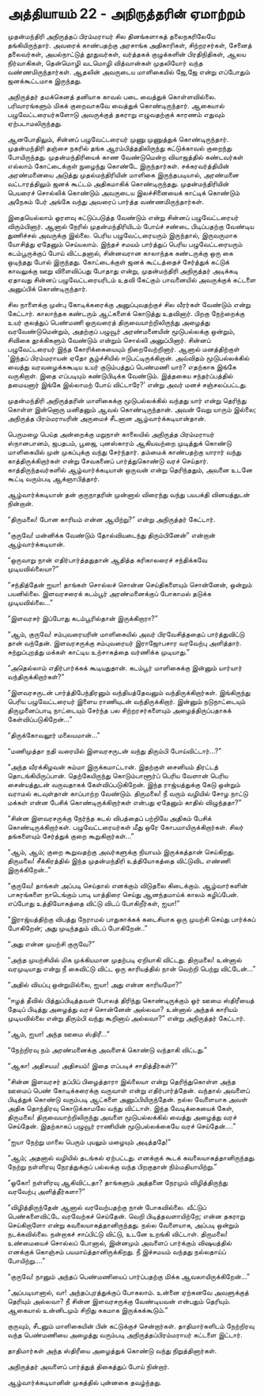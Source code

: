 # அத்தியாயம் 22 - அநிருத்தரின் ஏமாற்றம்

முதன்மந்திரி அநிருத்தப் பிரம்மராயர் சில தினங்களாகத் தலைநகரிலேயே தங்கியிருந்தார். அவரைக் காண்பதற்கு அரசாங்க அதிகாரிகள், சிற்றரசர்கள், சேனைத் தலைவர்கள், அயல்நாட்டுத் தூதுவர்கள், வர்த்தகக் குழுக்களின் பிரதிநிதிகள், ஆலய நிர்வாகிகள், தென்மொழி வடமொழி வித்வான்கள் முதலியோர் வந்த வண்ணமிருந்தார்கள். ஆதலின் அவருடைய மாளிகையில் ஜே,ஜே என்று எப்போதும் ஜனக்கூட்டமாக இருந்தது.

அநிருத்தர் தமக்கெனத் தனியாக காவல் படை வைத்துக் கொள்ளவில்லை. பரிவாரங்களும் மிகக் குறைவாகவே வைத்துக் கொண்டிருந்தார். ஆகையால் பழுவேட்டரையர்களோடு அவருக்குத் தகராறு எழுவதற்குக் காரணம் எதுவும் ஏற்படாமலிருந்தது.

ஆனபோதிலும், சின்னப் பழுவேட்டரையர் முணு முணுத்துக் கொண்டிருந்தார். முதன்மந்திரி தஞ்சை நகரில் தங்க ஆரம்பித்ததிலிருந்து கட்டுக்காவல் குறைந்து போயிருந்தது. முதன்மந்திரியைக் காண வேண்டுமென்ற வியாஜத்தில் கண்டவர்கள் எல்லாம் கோட்டைக்குள் நுழைந்து கொண்டே இருந்தார்கள். சக்கரவர்த்தியின் அரண்மனையை அடுத்து முதல்மந்திரியின் மாளிகை இருந்தபடியால், அரண்மனை வட்டாரத்திலும் ஜனக் கூட்டம் அதிகமாகிக் கொண்டிருந்தது. முதன்மந்திரியின் பெயரைச் சொல்லிக் கொண்டும் அவருடைய இலச்சினையைக் காட்டிக் கொண்டும் அநேகம் பேர் அங்கே வந்து அவரைப் பார்த்த வண்ணமிருந்தார்கள்.

இதையெல்லாம் ஓரளவு கட்டுப்படுத்த வேண்டும் என்று சின்னப் பழுவேட்டரையர் விரும்பினார். ஆனால் நேரில் முதன்மந்திரியிடம் போய்ச் சண்டை பிடிப்பதற்கு வேண்டிய துணிச்சல் அவருக்கு இல்லை. பெரிய பழுவேட்டரையரும் இருந்தால், இருவருமாக யோசித்து ஏதேனும் செய்யலாம். இந்தச் சமயம் பார்த்துப் பெரிய பழுவேட்டரையரும் கடம்பூருக்குப் போய் விட்டதனால், சின்னவரான காலாந்தக கண்டருக்கு ஒரு கை ஒடிந்தது போல் இருந்தது. கோட்டைக்குள் ஜனக் கூட்டத்தைச் சேர்த்துக் கட்டுக் காவலுக்கு ஊறு விளைவிப்பது போதாது என்று, முதன்மந்திரி அநிருத்தர் அடிக்கடி ஏதாவது சின்னப் பழுவேட்டரையரிடம் உதவி கேட்கும் பாவனையில் அவருக்குக் கட்டளை அனுப்பிக் கொண்டிருந்தார்.

சில நாளைக்கு முன்பு கோடிக்கரைக்கு அனுப்புவதற்குச் சில வீரர்கள் வேண்டும் என்று கேட்டார். காலாந்தக கண்டரும் ஆட்களைக் கொடுத்து உதவினார். பிறகு நேற்றைக்கு உயர் குலத்துப் பெண்மணி ஒருவரைத் திருவையாற்றிலிருந்து அழைத்து வரவேண்டுமென்றும், அதற்குப் பழுவூர் அரண்மனையின் மூடுபல்லக்கு ஒன்றும், சிவிகை தூக்கிகளும் வேண்டும் என்றும் சொல்லி அனுப்பினார். சின்னப் பழுவேட்டரையர் இந்த கோரிக்கையையும் நிறைவேற்றினார். ஆனால் மனத்திற்குள் &#8216;இந்தப் பிரம்மராயன் ஏதோ சூழ்ச்சியில் ஈடுபட்டிருக்கிறான். அவ்விதம் மூடுபல்லக்கில் வைத்து வரவழைக்ககூடிய உயர் குடும்பத்துப் பெண்மணி யார்? எதற்காக இங்கே வருகிறாள். இதை எப்படியும் கண்டுபிடிக்க வேண்டும். இத்தகைய சந்தர்ப்பத்தில் தமையனார் இங்கே இல்லாமற் போய் விட்டாரே?&#8217; என்று அவர் மனச் சஞ்சலப்பட்டது.

முதன்மந்திரி அநிருத்தரின் மாளிகைக்கு மூடுபல்லக்கில் வந்தது யார் என்று தெரிந்து கொள்ள இன்னொரு மனிதனும் ஆவல் கொண்டிருந்தான். அவன் வேறு யாரும் இல்லை; அநிருத்த பிரம்மராயரின் அருமைச் சீடனான ஆழ்வார்க்கடியான்தான்.

பெருமழை பெய்த அன்றைக்கு மறுநாள் காலையில் அநிருத்த பிரம்மராயர் ஸ்நானபானம், ஜபதபம், பூஜை, புனஸ்காரம் ஆகியவற்றை முடித்துக் கொண்டு மாளிகையில் முன் முகப்புக்கு வந்து சேர்ந்தார். தம்மைக் காண்பதற்கு யாரார் வந்து காத்திருக்கிறார்கள் என்று சேவகனைப் பார்த்துகொண்டு வரச் செய்தார். காத்திருந்தவர்களில் ஆழ்வார்க்கடியான் ஒருவன் என்று தெரிந்ததும், அவனை உடனே கூட்டி வரும்படி ஆக்ஞாபித்தார்.

ஆழ்வார்க்கடியான் தன் குருநாதரின் முன்னால் விரைந்து வந்து பயபக்தி வினயத்துடன் நின்றான்.

&#8220;திருமலை! போன காரியம் என்ன ஆயிற்று?&#8221; என்று அநிருத்தர் கேட்டார்.

&#8220;குருவே! மன்னிக்க வேண்டும் தோல்வியடைந்து திரும்பினேன்&#8221; என்றான் ஆழ்வார்க்கடியான்.

&#8220;ஒருவாறு நான் எதிர்பார்த்ததுதான் ஆதித்த கரிகாலரைச் சந்திக்கவே முடியவில்லையா?&#8221;

&#8220;சந்தித்தேன் ஐயா! தாங்கள் சொல்லச் சொன்ன செய்திகளையும் சொன்னேன், ஒன்றும் பயனில்லை. இளவரசரைக் கடம்பூர் அரண்மனைக்குப் போகாமல் தடுக்க முடியவில்லை&#8230;&#8221;

&#8220;இளவரசர் இப்போது கடம்பூரில்தான் இருக்கிறாரா?&#8221;

&#8220;ஆம், குருவே! சம்புவரையரின் மாளிகையில் அவர் பிரவேசித்ததைப் பார்த்துவிட்டு தான் வந்தேன். இளவரசருக்கு சம்புவரையர் இராஜோபசார வரவேற்பு அளித்தார். சுற்றுப்புறத்து மக்கள் காட்டிய உற்சாகத்தை வர்ணிக்க முடியாது.&#8221;

&#8220;அதெல்லாம் எதிர்பார்க்கக் கூடியதுதான். கடம்பூர் மாளிகைக்கு இன்னும் யார்யார் வந்திருக்கிறார்கள்?&#8221;

&#8220;இளவரசருடன் பார்த்திபேந்திரனும் வந்தியத்தேவனும் வந்திருக்கிறார்கள். இங்கிருந்து பெரிய பழுவேட்டரையர் இளைய ராணியுடன் வந்திருக்கிறார். இன்னும் நடுநாட்டையும் திருமுனைப்பாடி நாட்டையும் சேர்ந்த பல சிற்றரசர்களையும் அழைத்திருப்பதாகக் கேள்விப்படுகிறேன்&#8230;&#8221;

&#8220;திருக்கோவலூர் மலையமான்&#8230;&#8221;

&#8220;மணிமுத்தா நதி வரையில் இளவரசருடன் வந்து திரும்பி போய்விட்டார்&#8230;?&#8221;

&#8220;அந்த வீரக்கிழவன் சும்மா இருக்கமாட்டான். இதற்குள் சைனியம் திரட்டத் தொடங்கியிருப்பான். தெற்கேயிருந்து கொடும்பாளூர்ப் பெரிய வேளான் பெரிய சைன்யத்துடன் வருவதாகக் கேள்விப்படுகிறேன். இந்த ராஜ்யத்துக்கு கேடு ஒன்றும் வராமல் கடவுள்தான் காப்பாற்ற வேண்டும். திருமலை! நீ வரும் வழியில் சோழ நாட்டு மக்கள் என்ன பேசிக் கொண்டிருக்கிறார்கள் என்பது ஏதேனும் காதில் விழுந்ததா?&#8221;

&#8220;சின்ன இளவரசருக்கு நேர்ந்த கடல் விபத்தைப் பற்றியே அதிகம் பேசிக் கொண்டிருக்கிறார்கள். பழுவேட்டரையர்கள் மீது ஒரே கோபமாயிருக்கிறார்கள். சிலர் தங்களையும் சேர்த்துக் குறை கூறுகிறார்கள்&#8230;&#8221;

&#8220;ஆம், ஆம்; குறை கூறுவதற்கு அவர்களுக்கு நியாயம் இருக்கத்தான் செய்கிறது. திருமலை! சீக்கிரத்தில் இந்த முதன்மந்திரி உத்தியோகத்தை விட்டுவிட எண்ணி இருக்கிறேன்..&#8221;

&#8220;குருவே! தாங்கள் அப்படி செய்தால் எனக்கும் விடுதலை கிடைக்கும். ஆழ்வார்களின் பாசுரங்களை நாடெங்கும் பாடி யாத்திரை செய்து ஆனந்தமாய்க் காலம் கழிப்பேன். எப்போது உத்தியோகத்தை விட்டு விடப் போகிறீர்கள், ஐயா!&#8221;

&#8220;இராஜ்யத்திற்கு விபத்து நேராமல் பாதுகாக்கக் கடைசியாக ஒரு முயற்சி செய்து பார்க்கப் போகிறேன்; அது முடிந்ததும் விடப் போகிறேன்..&#8221;

&#8220;அது என்ன முயற்சி குருவே?&#8221;

&#8220;அந்த முயற்சியில் மிக முக்கியமான முதற்படி ஏறியாகி விட்டது. திருமலை! உன்னால் வரமுடியாது என்று நீ கைவிட்டு விட்ட ஒரு காரியத்தில் நான் வெற்றி பெற்று விட்டேன்&#8230;&#8221;

&#8220;அதில் வியப்பு ஒன்றுமில்லை, ஐயா! அது என்ன காரியமோ?&#8221;

&#8220;ஈழத் தீவில் பித்துப்பிடித்தவள் போலத் திரிந்து கொண்டிருக்கும் ஓர் ஊமை ஸ்திரீயைத் தேடிப் பிடித்து அழைத்து வரச் சொன்னேன் அல்லவா? உன்னால் அந்தக் காரியம் முடியவில்லை என்று திரும்பி வந்து கூறினாய் அல்லவா?&#8221; என்று அநிருத்தர் கேட்டார்.

&#8220;ஆம், ஐயா! அந்த ஊமை ஸ்திரீ&#8230;&#8221;

&#8220;நேற்றிரவு நம் அரண்மனைக்கு அவளைக் கொண்டு வந்தாகி விட்டது.&#8221;

&#8220;ஆகா! அதிசயம! அதிசயம்! இதை எப்படிச் சாதித்தீர்கள்?&#8221;

&#8220;சின்ன இளவரசர் தப்பிப் பிழைத்தாரா இல்லையா என்று தெரிந்துகொள்ள அந்த ஊமைப் பெண் கோடிக்கரைக்கு வருவாள் என்று எதிர்பார்த்தேன். வந்தால் அவளைப் பிடித்துக் கொண்டு வரும்படி ஆட்களை அனுப்பியிருந்தேன். நல்ல வேளையாக அவள் அதிக தொந்திரவு கொடுக்காமலே வந்து விட்டாள். இந்த வேடிக்கையைக் கேள், திருமலை! திருவையாற்றிலிருந்து அவளை மூடுபல்லக்கில் வைத்து அழைத்து வரச் செய்தேன். இதற்காகப் பழுவூர் ராணியின் மூடுபல்லக்கையே வரச் செய்தேன்&#8230;.&#8221;

&#8220;ஐயா நேற்று மாலை பெரும் புயலும் மழையும் அடித்ததே!&#8221;

&#8220;ஆம்; அதனால் வழியில் தடங்கல் ஏற்பட்டது. எனக்குக் கூடக் கவலையாகத்தானிருந்தது. நேற்று நள்ளிரவு நேரத்துக்குப் பல்லக்கு வந்த பிறகுதான் நிம்மதியாயிற்று.&#8221;

&#8220;ஓகோ! நள்ளிரவு ஆகிவிட்டதா? தாங்களும் அத்தனை நேரமும் விழித்திருந்து வரவேற்பு அளித்தீர்களா?&#8221;

&#8220;விழித்திருந்தேன் ஆனால் வரவேற்பதற்கு நான் போகவில்லை. வீட்டுப் பெண்களைவிட்டே வரவேற்கச் செய்தேன். வெறி பிடித்தவளாயிற்றே; என்ன தகராறு செய்கிறாளோ என்று கவலையாகத்தானிருந்தது. நல்ல வேளையாக, அப்படி ஒன்றும் நடக்கவில்லை. நன்றாகச் சாப்பிட்டு விட்டு, உடனே உறங்கி விட்டாள். திருமலை! உண்மையைச் சொல்லப் போனால், இன்னமும் அவளைப் பார்க்கும் விஷயத்தில் எனக்குக் கொஞ்சம் பயமாய்த்தானிருக்கிறது. நீ இச்சமயம் வந்தது நல்லதாய்ப் போயிற்று&#8230;.&#8221;

&#8220;குருவே! நானும் அந்தப் பெண்மணியைப் பார்ப்பதற்கு மிக்க ஆவலாயிருக்கிறேன்&#8230;&#8221;

&#8220;அப்படியானால், வா! அந்தப்புரத்துக்குப் போகலாம். உன்னை ஏற்கனவே அவளுக்குத் தெரியும் அல்லவா? நீ சின்ன இளவரசருக்கு வேண்டியவன் என்பதும் தெரியும். ஆகையால் உன்னிடமும் சிறிது சுகமாக இருக்கக்கூடும்.&#8221;

குருவும், சீடனும் மாளிகையின் பின் கட்டுக்குச் சென்றார்கள். தாதிமார்களிடம் நேற்றிரவு வந்த பெண்மணியை அழைத்து வரும்படி அநிருத்தப்பிரம்மராயர் கட்டளை இட்டார்.

தாதிமார்கள் அந்த ஸ்திரீயை அழைத்துக் கொண்டு வந்து நிறுத்தினார்கள்.

அநிருத்தர் அவளைப் பார்த்துத் திகைத்துப் போய் நின்றார்.

ஆழ்வார்க்கடியானின் முகத்தில் புன்னகை தவழ்ந்தது.